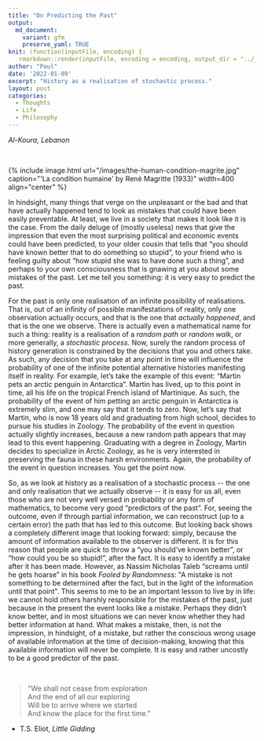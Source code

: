 ```yaml
---
title: "On Predicting the Past"
output:
  md_document:
    variant: gfm
    preserve_yaml: TRUE
knit: (function(inputFile, encoding) {
   rmarkdown::render(inputFile, encoding = encoding, output_dir = "../_posts") })
author: "Paul"
date: '2022-01-09'
excerpt: "History as a realisation of stochastic process."
layout: post
categories:
  - Thoughts
  - Life 
  - Philosophy
---
```


*Al-Koura, Lebanon*

&nbsp;

{% include image.html url="/images/the-human-condition-magrite.jpg" caption="'La condition humaine' by René Magritte (1933)" width=400 align="center" %} 

In hindsight, many things that verge on the unpleasant or the bad and that have actually happened tend to look as mistakes that could have been easily preventable. At least, we live in a society that makes it look like it is the case. From the daily deluge of (mostly useless) news that give the impression that even the most surprising political and economic events could have been predicted, to your older cousin that tells that “you should have known better that to do something so stupid”, to your friend who is feeling guilty about “how stupid she was to have done such a thing”, and perhaps to your own consciousness that is gnawing at you about some mistakes of the past. Let me tell you something: it is very easy to predict the past. 

For the past is only one realisation of an infinite possibility of realisations. That is, out of an infinity of possible manifestations of reality, only one observation actually occurs, and that is the one that *actually happened*, and that is the one we observe. There is actually even a mathematical name for such a thing: reality is a realisation of a *random path* or *random walk*, or more generally, a *stochastic process*. Now, surely the random process of history generation is constrained by the decisions that you and others take. As such, any decision that you take at any point in time will influence the probability of one of the infinite potential alternative histories manifesting itself in reality. For example, let’s take the example of this event: “Martin pets an arctic penguin in Antarctica”. Martin has lived, up to this point in time, all his life on the tropical French island of Martinique. As such, the probability of the event of him petting an arctic penguin in Antarctica is extremely slim, and one may say that it tends to zero. Now, let’s say that Martin, who is now 18 years old and graduating from high school, decides to pursue his studies in Zoology. The probability of the event in question actually slightly increases, because a new random path appears that may lead to this event happening. Graduating with a degree in Zoology, Martin decides to specialize in Arctic Zoology, as he is very interested in preserving the fauna in these harsh environments. Again, the probability of the event in question increases. You get the point now. 


So, as we look at history as a realisation of a stochastic process -- the one and only realisation that we actually observe -- it is easy for us all, even those who are not very well versed in probability or any form of mathematics, to become very good “predictors of the past”. For, seeing the outcome, even if through partial information, we can reconstruct (up to a certain error) the path that has led to this outcome. But looking back shows a completely different image that looking forward: simply, because the amount of information available to the observer is different. It is for this reason that people are quick to throw a “you should’ve known better”, or “how could you be so stupid!”, after the fact. It is easy to identify a mistake after it has been made. However, as Nassim Nicholas Taleb “screams until he gets hoarse” in his book *Fooled by Randomness*: "A mistake is not something to be determined after the fact, but in the light of the information until that point". This seems to me to be an important lesson to live by in life: we cannot hold others harshly responsible for the mistakes of the past, just because in the present the event looks like a mistake. Perhaps they didn’t know better, and in most situations we can never know whether they had better information at hand. What makes a mistake, then, is not the impression, in hindsight, of a mistake, but rather the conscious wrong usage of available information at the time of decision-making, knowing that this available information will never be complete. It is easy and rather uncostly to be a good predictor of the past. 

&nbsp;


> "We shall not cease from exploration  
And the end of all our exploring  
Will be to arrive where we started  
And know the place for the first time."  
- T.S. Eliot, *Little Gidding*


